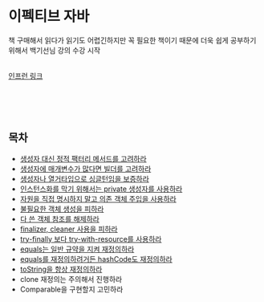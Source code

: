# 이펙티브 자바
책 구매해서 읽다가 읽기도 어렵긴하지만 꼭 필요한 책이기 때문에 더욱 쉽게 공부하기 위해서 백기선님 강의 수강 시작
<br><br>

[인프런 링크](https://www.inflearn.com/course/이펙티브-자바-1/dashboard)
<br><br><br><br><br>

## 목차
- [생성자 대신 정적 팩터리 메서드를 고려하라](EJ_item1.md)
- [생성자에 매개변수가 많다면 빌더를 고려하라](EJ_item2.md)
- [생성자나 열거타입으로 싱글턴임을 보증하라](EJ_item3.md)
- [인스턴스화를 막기 위해서는 private 생성자를 사용하라](EJ_item4.md)
- [자원을 직접 명시하지 말고 의존 객체 주입을 사용하라](EJ_item5.md)
- [불필요한 객체 생성을 피하라](EJ_item6.md)
- [다 쓴 객체 참조를 해제하라](EJ_item7.md)
- [finalizer, cleaner 사용을 피하라](EJ_item8.md)
- [try-finally 보다 try-with-resource를 사용하라](EJ_item9.md)
- [equals는 일반 규약을 지켜 재정의하라](EJ_item10.md)
- [equals를 재정의하려거든 hashCode도 재정의하라](EJ_item11.md)
- [toString을 항상 재정의하라](EJ_item12.md)
- clone 재정의는 주의해서 진행하라
- Comparable을 구현할지 고민하라

<br><br><br><br><br><br><br><br><br><br>